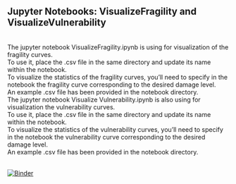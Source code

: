 ## Jupyter Notebooks: VisualizeFragility and VisualizeVulnerability
<br>
The jupyter notebook VisualizeFragility.ipynb is using for visualization of the fragility curves. 
<br> To use it, place the .csv file in the same directory and update its name within the notebook.
<br> To visualize the statistics of the fragility curves, you’ll need to specify in the notebook the fragility curve corresponding to the desired damage level. 
<br> An example .csv file has been provided in the notebook directory.
<br> The jupyter notebook Visualize Vulnerability.ipynb is also using for visualization the vulnerability curves.
<br> To use it, place the .csv file in the same directory and update its name within the notebook.
<br> To visualize the statistics of the vulnerability curves, you’ll need to specify in the notebook the vulnerability curve corresponding to the desired damage level. 
<br> An example .csv file has been provided in the notebook directory.
<br>
<br>

[![Binder](https://mybinder.org/badge_logo.svg)](https://mybinder.org/v2/gh/eurotsunamirisk/VisualizeFragility/HEAD)
